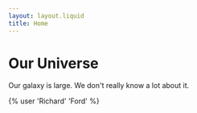 ```yaml
---
layout: layout.liquid
title: Home
---
```

# **Our Universe**

Our galaxy is large. We don't really know a lot about it.

{% user 'Richard' 'Ford' %}